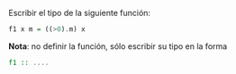 Escribir el tipo de la siguiente función:

```Haskell
f1 x m = ((>0).m) x
```

**Nota**: no definir la función, sólo escribir su tipo en la forma

```Haskell
f1 :: ....
```
